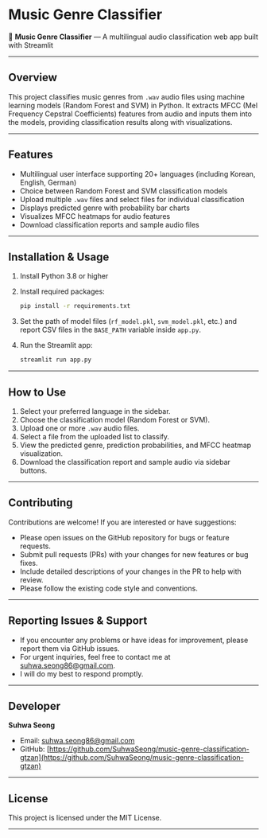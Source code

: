 # Music Genre Classifier

🎵 **Music Genre Classifier** — A multilingual audio classification web app built with Streamlit

---

## Overview

This project classifies music genres from `.wav` audio files using machine learning models (Random Forest and SVM) in Python.
It extracts MFCC (Mel Frequency Cepstral Coefficients) features from audio and inputs them into the models, providing classification results along with visualizations.

---

## Features

* Multilingual user interface supporting 20+ languages (including Korean, English, German)
* Choice between Random Forest and SVM classification models
* Upload multiple `.wav` files and select files for individual classification
* Displays predicted genre with probability bar charts
* Visualizes MFCC heatmaps for audio features
* Download classification reports and sample audio files

---

## Installation & Usage

1. Install Python 3.8 or higher
2. Install required packages:

   ```bash
   pip install -r requirements.txt
   ```
3. Set the path of model files (`rf_model.pkl`, `svm_model.pkl`, etc.) and report CSV files in the `BASE_PATH` variable inside `app.py`.
4. Run the Streamlit app:

   ```bash
   streamlit run app.py
   ```

---

## How to Use

1. Select your preferred language in the sidebar.
2. Choose the classification model (Random Forest or SVM).
3. Upload one or more `.wav` audio files.
4. Select a file from the uploaded list to classify.
5. View the predicted genre, prediction probabilities, and MFCC heatmap visualization.
6. Download the classification report and sample audio via sidebar buttons.

---

## Contributing

Contributions are welcome! If you are interested or have suggestions:

* Please open issues on the GitHub repository for bugs or feature requests.
* Submit pull requests (PRs) with your changes for new features or bug fixes.
* Include detailed descriptions of your changes in the PR to help with review.
* Please follow the existing code style and conventions.

---

## Reporting Issues & Support

* If you encounter any problems or have ideas for improvement, please report them via GitHub issues.
* For urgent inquiries, feel free to contact me at [suhwa.seong86@gmail.com](mailto:suhwa.seong86@gmail.com).
* I will do my best to respond promptly.

---

## Developer

**Suhwa Seong**

* Email: [suhwa.seong86@gmail.com](mailto:suhwa.seong86@gmail.com)
* GitHub: [https://github.com/SuhwaSeong/music-genre-classification-gtzan](https://github.com/SuhwaSeong/music-genre-classification-gtzan)

---

## License

This project is licensed under the MIT License.

---
